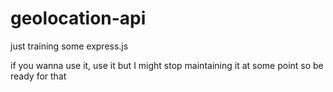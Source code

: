 # geolocation-api
just training some express.js

if you wanna use it, use it but I might stop maintaining it at some point so be ready for that
